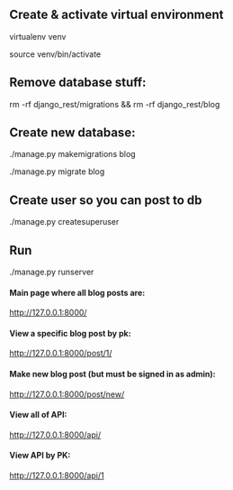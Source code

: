 ## Create & activate virtual environment


virtualenv venv 

source venv/bin/activate



## Remove database stuff: 


rm -rf django_rest/migrations && rm -rf django_rest/blog

## Create new database: 


./manage.py makemigrations blog 


./manage.py migrate blog 


## Create user so you can post to db 
./manage.py createsuperuser 



## Run 
./manage.py runserver 




#### Main page where all blog posts are: 
http://127.0.0.1:8000/



#### View a specific blog post by pk: 
http://127.0.0.1:8000/post/1/



#### Make new blog post (but must be signed in as admin): 
http://127.0.0.1:8000/post/new/



#### View all of API: 
http://127.0.0.1:8000/api/



#### View API by PK: 
http://127.0.0.1:8000/api/1 

